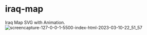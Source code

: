 # iraq-map
Iraq Map SVG with Animation.
![screencapture-127-0-0-1-5500-index-html-2023-03-10-22_51_57](https://user-images.githubusercontent.com/29675166/224414893-2b5d2e65-84ef-4f39-85ef-1917b4f9c7e0.jpg)

